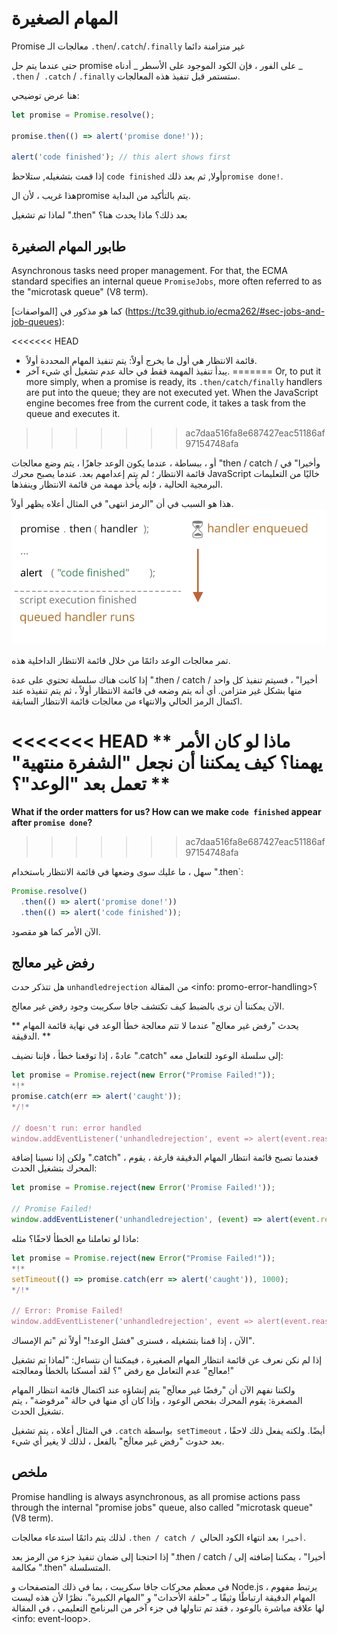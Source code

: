 # المهام الصغيرة

Promise معالجات الـ `.then`/`.catch`/`.finally` غير متزامنة دائما

حتى عندما يتم حل promise على الفور ، فإن الكود الموجود على الأسطر _ أدناه _ `.then` /` .catch` / `.finally` ستستمر قبل تنفيذ هذه المعالجات.

هنا عرض توضيحي:

```js run
let promise = Promise.resolve();

promise.then(() => alert('promise done!'));

alert('code finished'); // this alert shows first
```

إذا قمت بتشغيله, ستلاحظ `code finished` أولا, ثم بعد ذلك`promise done!`.

هذا غريب ، لأن الpromise يتم بالتأكيد من البداية.

لماذا تم تشغيل ".then" بعد ذلك؟ ماذا يحدث هنا؟

## طابور المهام الصغيرة

Asynchronous tasks need proper management. For that, the ECMA standard specifies an internal queue `PromiseJobs`, more often referred to as the "microtask queue" (V8 term).

كما هو مذكور في [المواصفات] (https://tc39.github.io/ecma262/#sec-jobs-and-job-queues):

<<<<<<< HEAD
- قائمة الانتظار هي أول ما يخرج أولاً: يتم تنفيذ المهام المحددة أولاً.
- يبدأ تنفيذ المهمة فقط في حالة عدم تشغيل أي شيء آخر.
=======
Or, to put it more simply, when a promise is ready, its `.then/catch/finally` handlers are put into the queue; they are not executed yet. When the JavaScript engine becomes free from the current code, it takes a task from the queue and executes it.
>>>>>>> ac7daa516fa8e687427eac51186af97154748afa

أو ، ببساطة ، عندما يكون الوعد جاهزًا ، يتم وضع معالجات "then / catch / وأخيرا" في قائمة الانتظار ؛ لم يتم إعدامهم بعد. عندما يصبح محرك JavaScript خاليًا من التعليمات البرمجية الحالية ، فإنه يأخذ مهمة من قائمة الانتظار وينفذها.

هذا هو السبب في أن "الرمز انتهى" في المثال أعلاه يظهر أولاً.
![](promiseQueue.svg)

تمر معالجات الوعد دائمًا من خلال قائمة الانتظار الداخلية هذه.

إذا كانت هناك سلسلة تحتوي على عدة ".then / catch / أخيرا" ، فسيتم تنفيذ كل واحد منها بشكل غير متزامن. أي أنه يتم وضعه في قائمة الانتظار أولاً ، ثم يتم تنفيذه عند اكتمال الرمز الحالي والانتهاء من معالجات قائمة الانتظار السابقة.

<<<<<<< HEAD
** ماذا لو كان الأمر يهمنا؟ كيف يمكننا أن نجعل "الشفرة منتهية" تعمل بعد "الوعد"؟ **
=======
**What if the order matters for us? How can we make `code finished` appear after `promise done`?**
>>>>>>> ac7daa516fa8e687427eac51186af97154748afa

سهل ، ما عليك سوى وضعها في قائمة الانتظار باستخدام ".then`:

```js run
Promise.resolve()
  .then(() => alert('promise done!'))
  .then(() => alert('code finished'));
```

الآن الأمر كما هو مقصود.

## رفض غير معالج

هل تتذكر حدث `unhandledrejection` من المقالة <info: promo-error-handling>؟

الآن يمكننا أن نرى بالضبط كيف تكتشف جافا سكريبت وجود رفض غير معالج.

** يحدث "رفض غير معالج" عندما لا تتم معالجة خطأ الوعد في نهاية قائمة المهام الدقيقة. **

عادةً ، إذا توقعنا خطأ ، فإننا نضيف ".catch" إلى سلسلة الوعود للتعامل معه:

```js run
let promise = Promise.reject(new Error("Promise Failed!"));
*!*
promise.catch(err => alert('caught'));
*/!*

// doesn't run: error handled
window.addEventListener('unhandledrejection', event => alert(event.reason));
```

ولكن إذا نسينا إضافة ".catch" ، فعندما تصبح قائمة انتظار المهام الدقيقة فارغة ، يقوم المحرك بتشغيل الحدث:

```js run
let promise = Promise.reject(new Error('Promise Failed!'));

// Promise Failed!
window.addEventListener('unhandledrejection', (event) => alert(event.reason));
```

ماذا لو تعاملنا مع الخطأ لاحقًا؟ مثله:

```js run
let promise = Promise.reject(new Error("Promise Failed!"));
*!*
setTimeout(() => promise.catch(err => alert('caught')), 1000);
*/!*

// Error: Promise Failed!
window.addEventListener('unhandledrejection', event => alert(event.reason));
```

الآن ، إذا قمنا بتشغيله ، فسنرى "فشل الوعد!" أولاً ثم "تم الإمساك".

إذا لم نكن نعرف عن قائمة انتظار المهام الصغيرة ، فيمكننا أن نتساءل: "لماذا تم تشغيل معالج" عدم التعامل مع رفض "؟ لقد أمسكنا بالخطأ ومعالجته!"

ولكننا نفهم الآن أن "رفضًا غير معالَج" يتم إنشاؤه عند اكتمال قائمة انتظار المهام المصغرة: يقوم المحرك بفحص الوعود ، وإذا كان أي منها في حالة "مرفوضة" ، يتم تشغيل الحدث.

في المثال أعلاه ، يتم تشغيل `.catch` بواسطة` setTimeout` أيضًا. ولكنه يفعل ذلك لاحقًا ، بعد حدوث "رفض غير معالَج" بالفعل ، لذلك لا يغير أي شيء.

## ملخص

Promise handling is always asynchronous, as all promise actions pass through the internal "promise jobs" queue, also called "microtask queue" (V8 term).

لذلك يتم دائمًا استدعاء معالجات `.then / catch / أخيرا` بعد انتهاء الكود الحالي.

إذا احتجنا إلى ضمان تنفيذ جزء من الرمز بعد ".then / catch / أخيرا" ، يمكننا إضافته إلى مكالمة ".then" المتسلسلة.

في معظم محركات جافا سكريبت ، بما في ذلك المتصفحات و Node.js ، يرتبط مفهوم المهام الدقيقة ارتباطًا وثيقًا بـ "حلقة الأحداث" و "المهام الكبيرة". نظرًا لأن هذه ليست لها علاقة مباشرة بالوعود ، فقد تم تناولها في جزء آخر من البرنامج التعليمي ، في المقالة <info: event-loop>.
